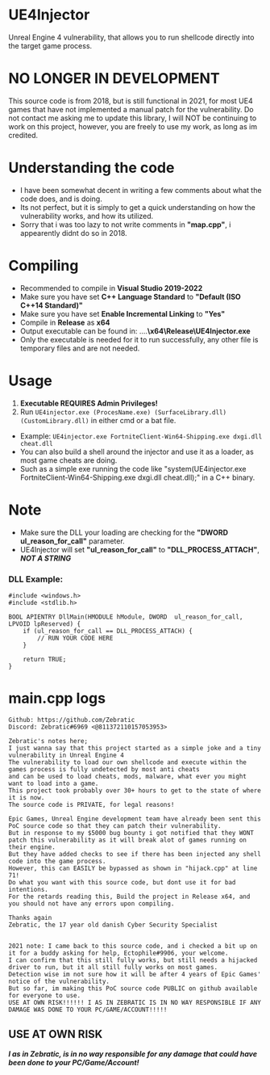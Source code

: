 # UE4Injector
 Unreal Engine 4 vulnerability, that allows you to run shellcode directly into the target game process.

# NO LONGER IN DEVELOPMENT
This source code is from 2018, but is still functional in 2021, for most UE4 games that have not implemented a manual patch for the vulnerability.
Do not contact me asking me to update this library, I will NOT be continuing to work on this project, however, you are freely to use my work, as long as im credited.

# Understanding the code
- I have been somewhat decent in writing a few comments about what the code does, and is doing.
- Its not perfect, but it is simply to get a quick understanding on how the vulnerability works, and how its utilized.
- Sorry that i was too lazy to not write comments in **"map.cpp"**, i appearently didnt do so in 2018.

# Compiling
- Recommended to compile in **Visual Studio 2019-2022**
- Make sure you have set **C++ Language Standard** to **"Default (ISO C++14 Standard)"**
- Make sure you have set **Enable Incremental Linking** to **"Yes"**
- Compile in **Release** as **x64**
- Output executable can be found in: ....**\x64\Release\UE4Injector.exe**
- Only the executable is needed for it to run successfully, any other file is temporary files and are not needed.

# Usage
1. **Executable REQUIRES Admin Privileges!**
2. Run ``UE4injector.exe (ProcesName.exe) (SurfaceLibrary.dll) (CustomLibrary.dll)`` in either cmd or a bat file.
- Example: ``UE4injector.exe FortniteClient-Win64-Shipping.exe dxgi.dll cheat.dll``
- You can also build a shell around the injector and use it as a loader, as most game cheats are doing.
- Such as a simple exe running the code like "system(UE4injector.exe FortniteClient-Win64-Shipping.exe dxgi.dll cheat.dll);" in a C++ binary.

# Note
- Make sure the DLL your loading are checking for the **"DWORD ul_reason_for_call"** parameter.
- UE4Injector will set **"ul_reason_for_call"** to **"DLL_PROCESS_ATTACH"**, _**NOT A STRING**_

### DLL Example:
```
#include <windows.h>
#include <stdlib.h>

BOOL APIENTRY DllMain(HMODULE hModule, DWORD  ul_reason_for_call, LPVOID lpReserved) {
    if (ul_reason_for_call == DLL_PROCESS_ATTACH) {
        // RUN YOUR CODE HERE
    }

    return TRUE;
}
```

# main.cpp logs
```
Github: https://github.com/Zebratic
Discord: Zebratic#6969 <@811372110157053953>

Zebratic's notes here;
I just wanna say that this project started as a simple joke and a tiny vulnerability in Unreal Engine 4
The vulnerability to load our own shellcode and execute within the games process is fully undetected by most anti cheats
and can be used to load cheats, mods, malware, what ever you might want to load into a game.
This project took probably over 30+ hours to get to the state of where it is now.
The source code is PRIVATE, for legal reasons!

Epic Games, Unreal Engine development team have already been sent this PoC source code so that they can patch their vulnerability.
But in response to my $5000 bug bounty i got notified that they WONT patch this vulnerability as it will break alot of games running on their engine.
But they have added checks to see if there has been injected any shell code into the game process.
However, this can EASILY be bypassed as shown in "hijack.cpp" at line 71!
Do what you want with this source code, but dont use it for bad intentions.
For the retards reading this, Build the project in Release x64, and you should not have any errors upon compiling.

Thanks again
Zebratic, the 17 year old danish Cyber Security Specialist


2021 note: I came back to this source code, and i checked a bit up on it for a buddy asking for help, Ectophile#9906, your welcome.
I can confirm that this still fully works, but still needs a hijacked driver to run, but it all still fully works on most games.
Detection wise im not sure how it will be after 4 years of Epic Games' notice of the vulnerability.
But so far, im making this PoC source code PUBLIC on github available for everyone to use.
USE AT OWN RISK!!!!!! I AS IN ZEBRATIC IS IN NO WAY RESPONSIBLE IF ANY DAMAGE WAS DONE TO YOUR PC/GAME/ACCOUNT!!!!!
```

## USE AT OWN RISK
_**I as in Zebratic, is in no way responsible for any damage that could have been done to your PC/Game/Account!**_
